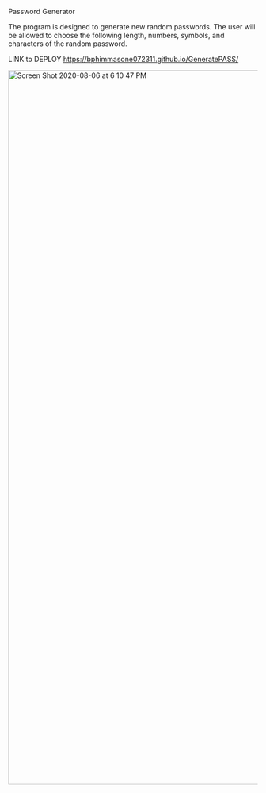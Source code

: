 Password Generator






The program is designed to generate new random passwords. The user will be allowed to choose the following length, numbers, symbols, and characters 
of the random password.




LINK to DEPLOY   https://bphimmasone072311.github.io/GeneratePASS/






<img width="1440" alt="Screen Shot 2020-08-06 at 6 10 47 PM" src="https://user-images.githubusercontent.com/65985907/89591594-30525580-d810-11ea-864b-823d5533f8cf.png">

